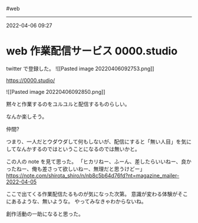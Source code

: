 #web

---
2022-04-06  09:27

# web  作業配信サービス 0000.studio

twitter で登録した。
![[Pasted image 20220406092753.png]]

https://0000.studio/

![[Pasted image 20220406092850.png]]

黙々と作業するのをユルユルと配信するものらしい。

なんか楽しそう。

仲間?

つまり、一人だとウダウダして何もしないが、配信にすると「無い人目」を気にしてなんかするのではということになるのでは無いかと。

この人の note を見て思った。
「ヒカリねー、ふーん、差したらいいねー、良かったねー、俺も差さって欲しいねー、無理だと思うけどー」
https://note.com/shirota_shiro/n/nb8c5b64d76fd?nt=magazine_mailer-2022-04-05

ここで出てくる作業配信たるものが気になった次第。
意識が変わる体験がそこにあるような、無いような。
やってみなきゃわからないね。

創作活動の一助になると思った。

